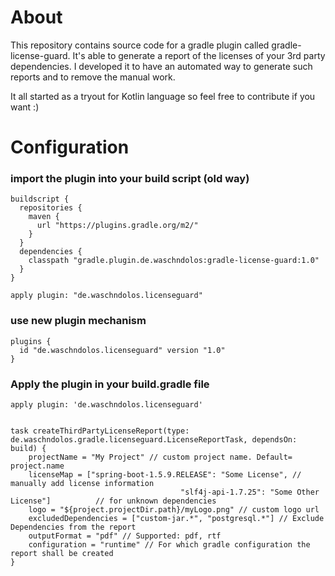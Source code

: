 About
=====

This repository contains source code for a gradle plugin called gradle-license-guard. 
It's able to generate a report of the licenses of your 3rd party dependencies. I developed it to have an automated way to generate such reports and to remove the manual work.

It all started as a tryout for Kotlin language so feel free to contribute if you want :)


Configuration
=============

### import the plugin into your build script (old way)

    buildscript {
      repositories {
        maven {
          url "https://plugins.gradle.org/m2/"
        }
      }
      dependencies {
        classpath "gradle.plugin.de.waschndolos:gradle-license-guard:1.0"
      }
    }
    
    apply plugin: "de.waschndolos.licenseguard"

### use new plugin mechanism

    plugins {
      id "de.waschndolos.licenseguard" version "1.0"
    }


### Apply the plugin in your build.gradle file


    apply plugin: 'de.waschndolos.licenseguard'
        
        
    task createThirdPartyLicenseReport(type: de.waschndolos.gradle.licenseguard.LicenseReportTask, dependsOn: build) {
	    projectName = "My Project" // custom project name. Default= project.name
	    licenseMap = ["spring-boot-1.5.9.RELEASE": "Some License", // manually add license information
				                          "slf4j-api-1.7.25": "Some Other License"]          // for unknown dependencies
	    logo = "${project.projectDir.path}/myLogo.png" // custom logo url
	    excludedDependencies = ["custom-jar.*", "postgresql.*"] // Exclude Dependencies from the report
	    outputFormat = "pdf" // Supported: pdf, rtf
	    configuration = "runtime" // For which gradle configuration the report shall be created
    }
